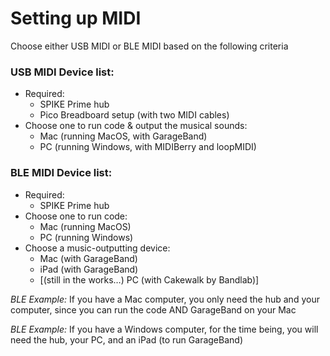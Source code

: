 # Setting up MIDI  
Choose either USB MIDI or BLE MIDI based on the following criteria
<br>

### USB MIDI Device list:

* Required:
    * SPIKE Prime hub
    * Pico Breadboard setup (with two MIDI cables)
* Choose one to run code & output the musical sounds:
    * Mac (running MacOS, with GarageBand)
    * PC (running Windows, with MIDIBerry and loopMIDI)


### BLE MIDI Device list:

* Required:
    * SPIKE Prime hub
* Choose one to run code:
    * Mac (running MacOS)
    * PC (running Windows)
* Choose a music-outputting device:
    * Mac (with GarageBand)
    * iPad (with GarageBand)
    * [(still in the works…) PC (with Cakewalk by Bandlab)]

_BLE Example:_ If you have a Mac computer, you only need the hub and your computer, since you can run the code AND GarageBand on your Mac

_BLE Example:_ If you have a Windows computer, for the time being, you will need the hub, your PC, and an iPad (to run GarageBand)
